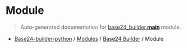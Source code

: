 # Module

> Auto-generated documentation for [base24_builder.__main__](../../../base24_builder/__main__.py) module.

- [Base24-builder-python](../README.md#base24-builder-python-index) / [Modules](../MODULES.md#base24-builder-python-modules) / [Base24 Builder](index.md#base24-builder) / Module
